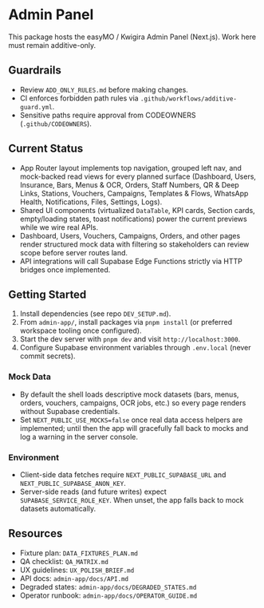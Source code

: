 # Admin Panel

This package hosts the easyMO / Kwigira Admin Panel (Next.js). Work here must remain additive-only.

## Guardrails
- Review `ADD_ONLY_RULES.md` before making changes.
- CI enforces forbidden path rules via `.github/workflows/additive-guard.yml`.
- Sensitive paths require approval from CODEOWNERS (`.github/CODEOWNERS`).

## Current Status
- App Router layout implements top navigation, grouped left nav, and mock-backed read views for every planned
  surface (Dashboard, Users, Insurance, Bars, Menus & OCR, Orders, Staff Numbers, QR & Deep Links, Stations,
  Vouchers, Campaigns, Templates & Flows, WhatsApp Health, Notifications, Files, Settings, Logs).
- Shared UI components (virtualized `DataTable`, KPI cards, Section cards, empty/loading states, toast notifications)
  power the current previews while we wire real APIs.
- Dashboard, Users, Vouchers, Campaigns, Orders, and other pages render structured mock data with filtering so
  stakeholders can review scope before server routes land.
- API integrations will call Supabase Edge Functions strictly via HTTP bridges once implemented.

## Getting Started
1. Install dependencies (see repo `DEV_SETUP.md`).
2. From `admin-app/`, install packages via `pnpm install` (or preferred workspace tooling once configured).
3. Start the dev server with `pnpm dev` and visit `http://localhost:3000`.
4. Configure Supabase environment variables through `.env.local` (never commit secrets).

### Mock Data
- By default the shell loads descriptive mock datasets (bars, menus, orders, vouchers, campaigns, OCR jobs, etc.)
  so every page renders without Supabase credentials.
- Set `NEXT_PUBLIC_USE_MOCKS=false` once real data access helpers are implemented; until then the app will
  gracefully fall back to mocks and log a warning in the server console.

### Environment
- Client-side data fetches require `NEXT_PUBLIC_SUPABASE_URL` and `NEXT_PUBLIC_SUPABASE_ANON_KEY`.
- Server-side reads (and future writes) expect `SUPABASE_SERVICE_ROLE_KEY`. When unset, the app falls back to mock
  datasets automatically.

## Resources
- Fixture plan: `DATA_FIXTURES_PLAN.md`
- QA checklist: `QA_MATRIX.md`
- UX guidelines: `UX_POLISH_BRIEF.md`
- API docs: `admin-app/docs/API.md`
- Degraded states: `admin-app/docs/DEGRADED_STATES.md`
- Operator runbook: `admin-app/docs/OPERATOR_GUIDE.md`
